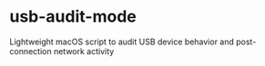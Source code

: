 # usb-audit-mode
Lightweight macOS script to audit USB device behavior and post-connection network activity
